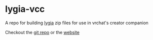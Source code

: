# lygia-vcc
A repo for building [lygia](https://github.com/patriciogonzalezvivo/lygia.git) zip files for use in vrchat's creator companion

Checkout the [git repo](https://github.com/patriciogonzalezvivo/lygia.git) or the [website](https://github.com/patriciogonzalezvivo/lygia.git)

